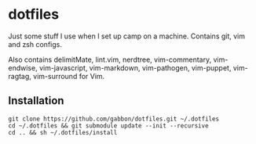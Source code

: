 # dotfiles #
Just some stuff I use when I set up camp on a machine. Contains git, vim and zsh configs.

Also contains delimitMate, lint.vim, nerdtree, vim-commentary, vim-endwise, vim-javascript, vim-markdown, vim-pathogen, vim-puppet, vim-ragtag, vim-surround for Vim.

## Installation

    git clone https://github.com/gabbon/dotfiles.git ~/.dotfiles
    cd ~/.dotfiles && git submodule update --init --recursive
    cd .. && sh ~/.dotfiles/install